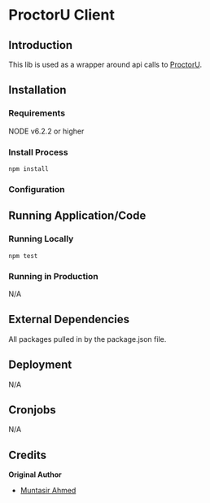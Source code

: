 # ProctorU Client
## Introduction


This lib is used as a wrapper around api calls to [ProctorU](https://postman.proctoru.com/).

## Installation

### Requirements

NODE v6.2.2 or higher

### Install Process
`npm install`

### Configuration

## Running Application/Code

### Running Locally

`npm test`

### Running in Production

N/A
## External Dependencies
All packages pulled in by the package.json file.

## Deployment

N/A

## Cronjobs
N/A

## Credits

**Original Author**

* [Muntasir Ahmed](https://github.com/muntasir-ahmed)
